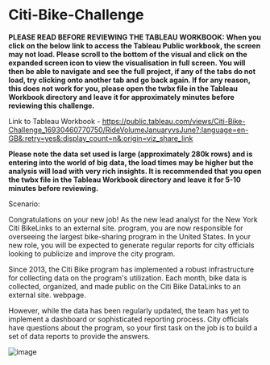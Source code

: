 # Citi-Bike-Challenge
<b> PLEASE READ BEFORE REVIEWING THE TABLEAU WORKBOOK: 
When you click on the below link to access the Tableau Public workbook, the screen may not load. Please scroll to the bottom of the visual and click on the expanded screen icon to view the visualisation in full screen. You will then be able to navigate and see the full project, if any of the tabs do not load, try clicking onto another tab and go back again. If for any reason, this does not work for you, please open the twbx file in the Tableau Workbook directory and leave it for approximately minutes before reviewing this challenge.</b>

Link to Tableau Workbook - https://public.tableau.com/views/Citi-Bike-Challenge_16930460770750/RideVolumeJanuaryvsJune?:language=en-GB&:retry=yes&:display_count=n&:origin=viz_share_link

<b>Please note the data set used is large (approximately 280k rows) and is entering into the world of big data, the load times may be higher but the analysis will load with very rich insights. It is recommended that you open the twbx file in the Tableau Workbook directory and leave it for 5-10 minutes before reviewing.</b>

Scenario: 

Congratulations on your new job! As the new lead analyst for the New York Citi BikeLinks to an external site. program, you are now responsible for overseeing the largest bike-sharing program in the United States. In your new role, you will be expected to generate regular reports for city officials looking to publicize and improve the city program.

Since 2013, the Citi Bike program has implemented a robust infrastructure for collecting data on the program's utilization. Each month, bike data is collected, organized, and made public on the Citi Bike DataLinks to an external site. webpage.

However, while the data has been regularly updated, the team has yet to implement a dashboard or sophisticated reporting process. City officials have questions about the program, so your first task on the job is to build a set of data reports to provide the answers.

![image](https://github.com/lishanisrikaran/Citi-Bike-Challenge/assets/126973634/dbd6946d-869b-4b7c-a125-64fbe6ba534b)



